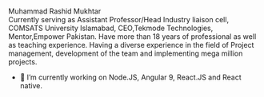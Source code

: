 ### 
Muhammad Rashid Mukhtar     
Currently serving as Assistant Professor/Head Industry liaison cell, COMSATS University Islamabad, CEO,Tekmode Technologies, Mentor,Empower Pakistan.
Have more than 18 years of professional as well as teaching experience. Having a diverse experience in the field of Project management, development of the team and implementing mega million projects.
- 🔭 I’m currently working on Node.JS, Angular 9, React.JS and React native.
